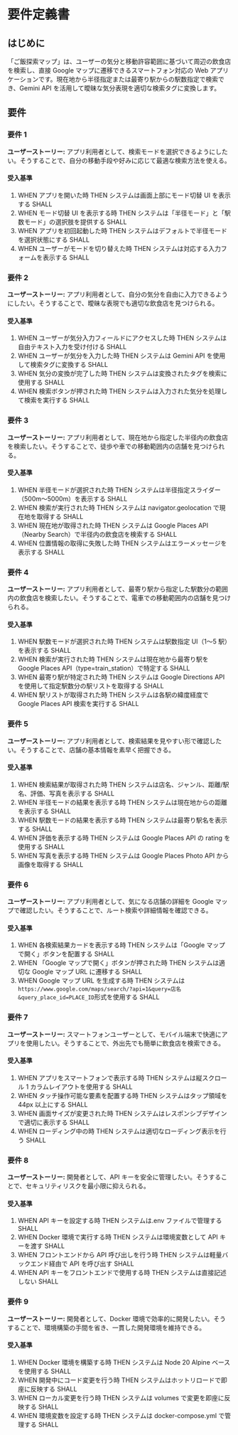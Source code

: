 # 要件定義書

## はじめに

「ご飯探索マップ」は、ユーザーの気分と移動許容範囲に基づいて周辺の飲食店を検索し、直接 Google マップに遷移できるスマートフォン対応の Web アプリケーションです。現在地から半径指定または最寄り駅からの駅数指定で検索でき、Gemini API を活用して曖昧な気分表現を適切な検索タグに変換します。

## 要件

### 要件 1

**ユーザーストーリー:** アプリ利用者として、検索モードを選択できるようにしたい。そうすることで、自分の移動手段や好みに応じて最適な検索方法を使える。

#### 受入基準

1. WHEN アプリを開いた時 THEN システムは画面上部にモード切替 UI を表示する SHALL
2. WHEN モード切替 UI を表示する時 THEN システムは「半径モード」と「駅数モード」の選択肢を提供する SHALL
3. WHEN アプリを初回起動した時 THEN システムはデフォルトで半径モードを選択状態にする SHALL
4. WHEN ユーザーがモードを切り替えた時 THEN システムは対応する入力フォームを表示する SHALL

### 要件 2

**ユーザーストーリー:** アプリ利用者として、自分の気分を自由に入力できるようにしたい。そうすることで、曖昧な表現でも適切な飲食店を見つけられる。

#### 受入基準

1. WHEN ユーザーが気分入力フィールドにアクセスした時 THEN システムは自由テキスト入力を受け付ける SHALL
2. WHEN ユーザーが気分を入力した時 THEN システムは Gemini API を使用して検索タグに変換する SHALL
3. WHEN 気分の変換が完了した時 THEN システムは変換されたタグを検索に使用する SHALL
4. WHEN 検索ボタンが押された時 THEN システムは入力された気分を処理して検索を実行する SHALL

### 要件 3

**ユーザーストーリー:** アプリ利用者として、現在地から指定した半径内の飲食店を検索したい。そうすることで、徒歩や車での移動範囲内の店舗を見つけられる。

#### 受入基準

1. WHEN 半径モードが選択された時 THEN システムは半径指定スライダー（500m〜5000m）を表示する SHALL
2. WHEN 検索が実行された時 THEN システムは navigator.geolocation で現在地を取得する SHALL
3. WHEN 現在地が取得された時 THEN システムは Google Places API（Nearby Search）で半径内の飲食店を検索する SHALL
4. WHEN 位置情報の取得に失敗した時 THEN システムはエラーメッセージを表示する SHALL

### 要件 4

**ユーザーストーリー:** アプリ利用者として、最寄り駅から指定した駅数分の範囲内の飲食店を検索したい。そうすることで、電車での移動範囲内の店舗を見つけられる。

#### 受入基準

1. WHEN 駅数モードが選択された時 THEN システムは駅数指定 UI（1〜5 駅）を表示する SHALL
2. WHEN 検索が実行された時 THEN システムは現在地から最寄り駅を Google Places API（type=train_station）で特定する SHALL
3. WHEN 最寄り駅が特定された時 THEN システムは Google Directions API を使用して指定駅数分の駅リストを取得する SHALL
4. WHEN 駅リストが取得された時 THEN システムは各駅の緯度経度で Google Places API 検索を実行する SHALL

### 要件 5

**ユーザーストーリー:** アプリ利用者として、検索結果を見やすい形で確認したい。そうすることで、店舗の基本情報を素早く把握できる。

#### 受入基準

1. WHEN 検索結果が取得された時 THEN システムは店名、ジャンル、距離/駅名、評価、写真を表示する SHALL
2. WHEN 半径モードの結果を表示する時 THEN システムは現在地からの距離を表示する SHALL
3. WHEN 駅数モードの結果を表示する時 THEN システムは最寄り駅名を表示する SHALL
4. WHEN 評価を表示する時 THEN システムは Google Places API の rating を使用する SHALL
5. WHEN 写真を表示する時 THEN システムは Google Places Photo API から画像を取得する SHALL

### 要件 6

**ユーザーストーリー:** アプリ利用者として、気になる店舗の詳細を Google マップで確認したい。そうすることで、ルート検索や詳細情報を確認できる。

#### 受入基準

1. WHEN 各検索結果カードを表示する時 THEN システムは「Google マップで開く」ボタンを配置する SHALL
2. WHEN 「Google マップで開く」ボタンが押された時 THEN システムは適切な Google マップ URL に遷移する SHALL
3. WHEN Google マップ URL を生成する時 THEN システムは`https://www.google.com/maps/search/?api=1&query=店名&query_place_id=PLACE_ID`形式を使用する SHALL

### 要件 7

**ユーザーストーリー:** スマートフォンユーザーとして、モバイル端末で快適にアプリを使用したい。そうすることで、外出先でも簡単に飲食店を検索できる。

#### 受入基準

1. WHEN アプリをスマートフォンで表示する時 THEN システムは縦スクロール 1 カラムレイアウトを使用する SHALL
2. WHEN タッチ操作可能な要素を配置する時 THEN システムはタップ領域を 44px 以上にする SHALL
3. WHEN 画面サイズが変更された時 THEN システムはレスポンシブデザインで適切に表示する SHALL
4. WHEN ローディング中の時 THEN システムは適切なローディング表示を行う SHALL

### 要件 8

**ユーザーストーリー:** 開発者として、API キーを安全に管理したい。そうすることで、セキュリティリスクを最小限に抑えられる。

#### 受入基準

1. WHEN API キーを設定する時 THEN システムは.env ファイルで管理する SHALL
2. WHEN Docker 環境で実行する時 THEN システムは環境変数として API キーを渡す SHALL
3. WHEN フロントエンドから API 呼び出しを行う時 THEN システムは軽量バックエンド経由で API を呼び出す SHALL
4. WHEN API キーをフロントエンドで使用する時 THEN システムは直接記述しない SHALL

### 要件 9

**ユーザーストーリー:** 開発者として、Docker 環境で効率的に開発したい。そうすることで、環境構築の手間を省き、一貫した開発環境を維持できる。

#### 受入基準

1. WHEN Docker 環境を構築する時 THEN システムは Node 20 Alpine ベースを使用する SHALL
2. WHEN 開発中にコード変更を行う時 THEN システムはホットリロードで即座に反映する SHALL
3. WHEN ローカル変更を行う時 THEN システムは volumes で変更を即座に反映する SHALL
4. WHEN 環境変数を設定する時 THEN システムは docker-compose.yml で管理する SHALL
